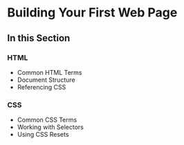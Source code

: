 # Building Your First Web Page

## In this Section

### HTML

* Common HTML Terms
* Document Structure
* Referencing CSS

### CSS

* Common CSS Terms
* Working with Selectors
* Using CSS Resets
